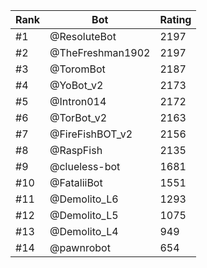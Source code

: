 Rank|Bot|Rating
---|---|---
#1|@ResoluteBot|2197
#2|@TheFreshman1902|2197
#3|@ToromBot|2187
#4|@YoBot_v2|2173
#5|@Intron014|2172
#6|@TorBot_v2|2163
#7|@FireFishBOT_v2|2156
#8|@RaspFish|2135
#9|@clueless-bot|1681
#10|@FataliiBot|1551
#11|@Demolito_L6|1293
#12|@Demolito_L5|1075
#13|@Demolito_L4|949
#14|@pawnrobot|654
